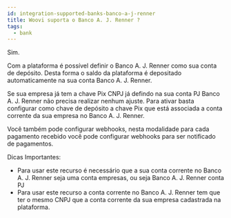 ```yaml
---
id: integration-supported-banks-banco-a-j-renner
title: Woovi suporta o Banco A. J. Renner ?
tags:
  - bank
---
```


Sim.

Com a plataforma é possível definir o Banco A. J. Renner como sua conta de depósito. Desta forma o saldo da plataforma é depositado automaticamente na sua conta Banco A. J. Renner.

Se sua empresa já tem a chave Pix CNPJ já defindo na sua conta PJ Banco A. J. Renner não precisa realizar nenhum ajuste. Para ativar basta configurar como chave de depósito a chave Pix que está associada a conta corrente da sua empresa no Banco A. J. Renner.

Você também pode configurar webhooks, nesta modalidade para cada pagamento recebido você pode configurar webhooks para ser notificado de pagamentos.

Dicas Importantes:

- Para usar este recurso é necessário que a sua conta corrente no Banco A. J. Renner seja uma conta empresas, ou seja Banco A. J. Renner conta PJ
- Para usar este recurso a conta corrente no Banco A. J. Renner tem que ter o mesmo CNPJ que a conta corrente da sua empresa cadastrada na plataforma.
